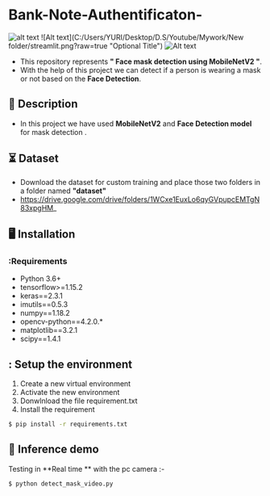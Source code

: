 # Bank-Note-Authentificaton-

![alt text](https://fypidea.com/wp-content/uploads/2020/06/Potterytableware-tiles..png)
![Alt text](C:/Users/YURI/Desktop/D.S/Youtube/Mywork/New folder/streamlit.png?raw=true "Optional Title")
![Alt text](/relative/path/to/streamlit.png?raw=true "Optional Title")


- This repository represents **" Face mask detection using MobileNetV2 "**.
- With the help of this project we can detect if a person is wearing a mask or not based on the **Face Detection**.
  
## 📝 Description
- In this project we have used **MobileNetV2** and **Face Detection model** for mask detection .

## ⏳ Dataset
- Download the dataset for custom training and place those two folders  in a folder named **"dataset"**
- https://drive.google.com/drive/folders/1WCxe1EuxLo6qyGVpupcEMTgN83xpgHM_ 

## :desktop_computer:	Installation

### :Requirements
* Python 3.6+
* tensorflow>=1.15.2
* keras==2.3.1
* imutils==0.5.3
* numpy==1.18.2
* opencv-python==4.2.0.*
* matplotlib==3.2.1
* scipy==1.4.1

## : Setup the environment
1. Create a new virtual environment 
2. Activate the new environment
3. Donwlnload the file requirement.txt  
4. Install the requirement 
```bash
$ pip install -r requirements.txt 

```
## 🎯 Inference demo
 Testing in  **Real time ** with the pc camera   :-
```bash
$ python detect_mask_video.py

```

